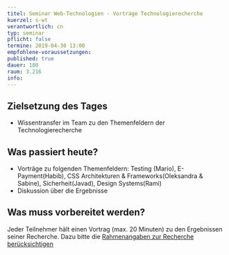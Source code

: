 ```yaml
---
titel: Seminar Web-Technologien - Vorträge Technologierecherche
kuerzel: s-wt
verantwortlich: cn
typ: seminar
pflicht: false
termine: 2019-04-30 13:00
empfohlene-voraussetzungen: 
published: true
dauer: 180
raum: 3.216
info: 
---
```


## Zielsetzung des Tages
- Wissentransfer im Team zu den Themenfeldern der Technologierecherche

## Was passiert heute?
- Vorträge zu folgenden Themenfeldern: Testing (Mario), E-Payment(Habib), CSS Architekturen & Frameworks(Oleksandra & Sabine), Sicherheit(Javad), Design Systems(Rami)
- Diskussion über die Ergebnisse

## Was muss vorbereitet werden?
Jeder Teilnehmer hält einen Vortrag (max. 20 Minuten) zu den Ergebnissen seiner Recherche. Dazu bitte die [Rahmenangaben zur Recherche berücksichtigen](https://github.com/th-koeln/mi-master-wtw/wiki/SS2019:-Technologierecherche-f%C3%BCr-Projekt-Q)


